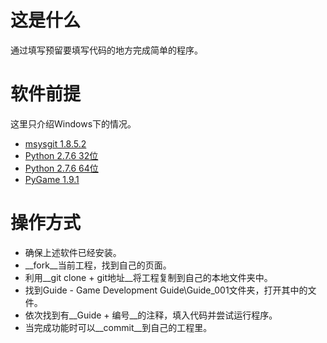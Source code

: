 # 这是什么

通过填写预留要填写代码的地方完成简单的程序。

# 软件前提

这里只介绍Windows下的情况。

* [msysgit 1.8.5.2](https://msysgit.googlecode.com/files/Git-1.8.5.2-preview20131230.exe)
* [Python 2.7.6 32位](http://www.python.org/ftp/python/2.7.6/python-2.7.6.msi)
* [Python 2.7.6 64位](http://www.python.org/ftp/python/2.7.6/python-2.7.6.amd64.msi)
* [PyGame 1.9.1](http://pygame.org/ftp/pygame-1.9.1.win32-py2.7.msi)

# 操作方式

* 确保上述软件已经安装。
* __fork__当前工程，找到自己的页面。
* 利用__git clone + git地址__将工程复制到自己的本地文件夹中。
* 找到Guide - Game Development Guide\Guide_001文件夹，打开其中的文件。
* 依次找到有__Guide + 编号__的注释，填入代码并尝试运行程序。
* 当完成功能时可以__commit__到自己的工程里。